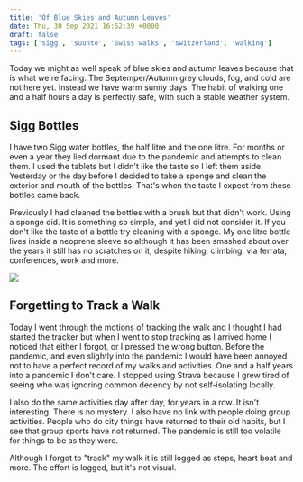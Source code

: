 ```yaml
---
title: 'Of Blue Skies and Autumn Leaves'
date: Thu, 30 Sep 2021 16:52:39 +0000
draft: false
tags: ['sigg', 'suunto', 'Swiss walks', 'switzerland', 'walking']
---
```


Today we might as well speak of blue skies and autumn leaves because that is what we're facing. The Septemper/Autumn grey clouds, fog, and cold are not here yet. Instead we have warm sunny days. The habit of walking one and a half hours a day is perfectly safe, with such a stable weather system.

Sigg Bottles
------------

I have two Sigg water bottles, the half litre and the one litre. For months or even a year they lied dormant due to the pandemic and attempts to clean them. I used the tablets but I didn't like the taste so I left them aside. Yesterday or the day before I decided to take a sponge and clean the exterior and mouth of the bottles. That's when the taste I expect from these bottles came back.

Previously I had cleaned the bottles with a brush but that didn't work. Using a sponge did. It is something so simple, and yet I did not consider it. If you don't like the taste of a bottle try cleaning with a sponge. My one litre bottle lives inside a neoprene sleeve so although it has been smashed about over the years it still has no scratches on it, despite hiking, climbing, via ferrata, conferences, work and more.

[![](https://www.main-vision.com/richard/blog/wp-content/uploads/2021/09/img_9104-225x300.jpg)](https://www.main-vision.com/richard/blog/wp-content/uploads/2021/09/img_9104-scaled.jpg)

Forgetting to Track a Walk
--------------------------

Today I went through the motions of tracking the walk and I thought I had started the tracker but when I went to stop tracking as I arrived home I noticed that either I forgot, or I pressed the wrong button. Before the pandemic, and even slightly into the pandemic I would have been annoyed not to have a perfect record of my walks and activities. One and a half years into a pandemic I don't care. I stopped using Strava because I grew tired of seeing who was ignoring common decency by not self-isolating locally.

I also do the same activities day after day, for years in a row. It isn't interesting. There is no mystery. I also have no link with people doing group activities. People who do city things have returned to their old habits, but I see that group sports have not returned. The pandemic is still too volatile for things to be as they were.

Although I forgot to "track" my walk it is still logged as steps, heart beat and more. The effort is logged, but it's not visual.